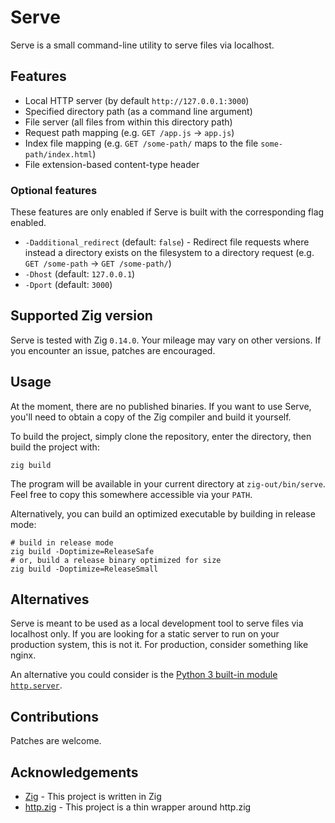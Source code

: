 # Serve

Serve is a small command-line utility to serve files via localhost.

## Features

- Local HTTP server (by default `http://127.0.0.1:3000`)
- Specified directory path (as a command line argument)
- File server (all files from within this directory path)
- Request path mapping (e.g. `GET /app.js` -> `app.js`)
- Index file mapping (e.g. `GET /some-path/` maps to the file `some-path/index.html`)
- File extension-based content-type header

### Optional features

These features are only enabled if Serve is built with the corresponding flag enabled.

- `-Dadditional_redirect` (default: `false`) - Redirect file requests where instead a directory exists on the filesystem to a directory request (e.g. `GET /some-path` -> `GET /some-path/`)
- `-Dhost` (default: `127.0.0.1`)
- `-Dport` (default: `3000`)

## Supported Zig version

Serve is tested with Zig `0.14.0`. Your mileage may vary on other versions. If you encounter an issue, patches are encouraged.

## Usage

At the moment, there are no published binaries. If you want to use Serve, you'll need to obtain a copy of the Zig compiler and build it yourself.

To build the project, simply clone the repository, enter the directory, then build the project with:

```
zig build
```

The program will be available in your current directory at `zig-out/bin/serve`. Feel free to copy this somewhere accessible via your `PATH`.

Alternatively, you can build an optimized executable by building in release mode:

```
# build in release mode
zig build -Doptimize=ReleaseSafe
# or, build a release binary optimized for size
zig build -Doptimize=ReleaseSmall
```

## Alternatives

Serve is meant to be used as a local development tool to serve files via localhost only. If you are looking for a static server to run on your production system, this is not it. For production, consider something like nginx.

An alternative you could consider is the [Python 3 built-in module `http.server`](https://docs.python.org/3/library/http.server.html).

## Contributions

Patches are welcome.

## Acknowledgements

- [Zig](https://ziglang.org/) - This project is written in Zig
- [http.zig](https://github.com/karlseguin/http.zig) - This project is a thin wrapper around http.zig
